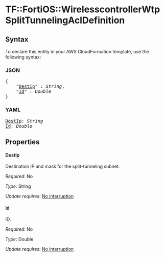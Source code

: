 # TF::FortiOS::WirelesscontrollerWtp SplitTunnelingAclDefinition

## Syntax

To declare this entity in your AWS CloudFormation template, use the following syntax:

### JSON

<pre>
{
    "<a href="#destip" title="DestIp">DestIp</a>" : <i>String</i>,
    "<a href="#id" title="Id">Id</a>" : <i>Double</i>
}
</pre>

### YAML

<pre>
<a href="#destip" title="DestIp">DestIp</a>: <i>String</i>
<a href="#id" title="Id">Id</a>: <i>Double</i>
</pre>

## Properties

#### DestIp

Destination IP and mask for the split-tunneling subnet.

_Required_: No

_Type_: String

_Update requires_: [No interruption](https://docs.aws.amazon.com/AWSCloudFormation/latest/UserGuide/using-cfn-updating-stacks-update-behaviors.html#update-no-interrupt)

#### Id

ID.

_Required_: No

_Type_: Double

_Update requires_: [No interruption](https://docs.aws.amazon.com/AWSCloudFormation/latest/UserGuide/using-cfn-updating-stacks-update-behaviors.html#update-no-interrupt)


